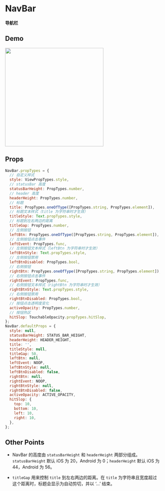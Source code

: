 # NavBar

**导航栏**

## Demo

<image src="http://wx3.sinaimg.cn/mw690/4c8b519dgy1fh4b239blbg20nc12ctfn.gif" width="320" />

## Props

```js
NavBar.propTypes = {
  // 自定义样式
  style: ViewPropTypes.style,
  // statusBar 高度
  statusBarHeight: PropTypes.number,
  // header 高度
  headerHeight: PropTypes.number,
  // 标题
  title: PropTypes.oneOfType([PropTypes.string, PropTypes.element]),
  // 标题文本样式（title 为字符串时才生效）
  titleStyle: Text.propTypes.style,
  // 标题到左右两边的距离
  titleGap: PropTypes.number,
  // 左侧按钮
  leftBtn: PropTypes.oneOfType([PropTypes.string, PropTypes.element]),
  // 左侧按钮点击事件
  leftEvent: PropTypes.func,
  // 左侧按钮文本样式（leftBtn 为字符串时才生效）
  leftBtnStyle: Text.propTypes.style,
  // 左侧按钮禁用
  leftBtnDisabled: PropTypes.bool,
  // 右侧按钮
  rightBtn: PropTypes.oneOfType([PropTypes.string, PropTypes.element]),
  // 右侧按钮点击事件
  rightEvent: PropTypes.func,
  // 右侧按钮文本样式（rightBtn 为字符串时才生效）
  rightBtnStyle: Text.propTypes.style,
  // 右侧按钮禁用
  rightBtnDisabled: PropTypes.bool,
  // 按钮点击透明度变化
  activeOpacity: PropTypes.number,
  // 按钮热区
  hitSlop: TouchableOpacity.propTypes.hitSlop,
};
NavBar.defaultProps = {
  style: null,
  statusBarHeight: STATUS_BAR_HEIGHT,
  headerHeight: HEADER_HEIGHT,
  title: '',
  titleStyle: null,
  titleGap: 50,
  leftBtn: null,
  leftEvent: NOOP,
  leftBtnStyle: null,
  leftBtnDisabled: false,
  rightBtn: null,
  rightEvent: NOOP,
  rightBtnStyle: null,
  rightBtnDisabled: false,
  activeOpacity: ACTIVE_OPACITY,
  hitSlop: {
    top: 10,
    bottom: 10,
    left: 10,
    right: 10,
  },
};
```

## Other Points

- NavBar 的高度由 `statusBarHeight` 和 `headerHeight` 两部分组成。`statusBarHeight` 默认 iOS 为 20，Android 为 0；`headerHeight` 默认 iOS 为 44，Android 为 56。

- `titleGap` 用来控制 `title` 到左右两边的距离。在 `title` 为字符串且宽度超过这个距离时，标题会显示为自动剪切，并以 ‘...’ 结束。
